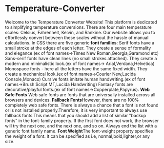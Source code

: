 # Temperature-Converter
Welcome to the Temperature Converter Website! This platform is dedicated to simplifying temperature conversions. There are four main temperature scales: Celsius, Fahrenheit, Kelvin, and Rankine. Our website allows you to effortlessly convert between these scales without the hassle of manual calculations.
In CSS there are five generic **font families**:  Serif fonts have a small stroke at the edges of each letter. They create a sense of formality and elegance.(ex of font names->Times New Roman,Georgia,Garamond etc)  Sans-serif fonts have clean lines (no small strokes attached). They create a modern and minimalistic look.(ex of font names->	Arial,Verdana,Helvetica)  Monospace fonts - here all the letters have the same fixed width. They create a mechanical look.(ex of font names->Courier New,Lucida Console,Monaco)  Cursive fonts imitate human handwriting.(ex of font names->Brush Script MT,Lucida Handwriting)   Fantasy fonts are decorative/playful fonts.(ex of font names->Copperplate,Papyrus).
**Web Safe Fonts** Web safe fonts are fonts that are universally installed across all browsers and devices.
**Fallback Fonts**However, there are no 100% completely web safe fonts. There is always a chance that a font is not found or is not installed properly.Therefore, it is very important to always use fallback fonts.This means that you should add a list of similar "backup fonts" in the font-family property. If the first font does not work, the browser will try the next one, and the next one, and so on. Always end the list with a generic font family name.
**Font Weight**The font-weight property specifies the weight of a font. It can be specified as i.e, normal,bold,lighter,or any size.
